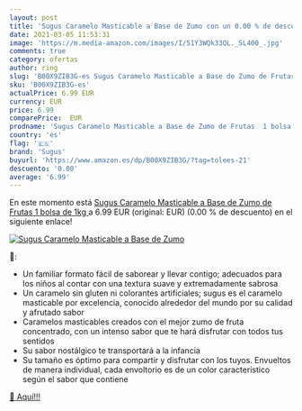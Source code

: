 ```yaml
---
layout: post
title: 'Sugus Caramelo Masticable a Base de Zumo con un 0.00 % de descuento'
date: 2021-03-05 11:53:31
image: 'https://m.media-amazon.com/images/I/51Y3WQk33QL._SL400_.jpg'
comments: true
category: ofertas
author: ring
slug: 'B00X9ZIB3G-es Sugus Caramelo Masticable a Base de Zumo de Frutas 1 bolsa...'
sku: 'B00X9ZIB3G-es'
actualPrice: 6.99 EUR
currency: EUR
price: 6.99
comparePrice:  EUR
prodname: 'Sugus Caramelo Masticable a Base de Zumo de Frutas  1 bolsa de 1kg '
country: 'es'
flag: '🇪🇸'
brand: 'Sugus'
buyurl: 'https://www.amazon.es/dp/B00X9ZIB3G/?tag=tolees-21'
descuento: '0.00'
average: '6.99'
---
```


En este momento está [Sugus Caramelo Masticable a Base de Zumo de Frutas  1 bolsa de 1kg ](https://www.amazon.es/dp/B00X9ZIB3G/?tag=tolees-21) a 6.99 EUR (original:  EUR) (0.00 %  de descuento) en el siguiente enlace!

[![Sugus Caramelo Masticable a Base de Zumo](https://m.media-amazon.com/images/I/51Y3WQk33QL._SL400_.jpg)](https://www.amazon.es/dp/B00X9ZIB3G/?tag=tolees-21)

🔎:

- Un familiar formato fácil de saborear y llevar contigo; adecuados para los niños al contar con una textura suave y extremadamente sabrosa
- Un caramelo sin gluten ni colorantes artificiales; sugus es el caramelo masticable por excelencia, conocido alrededor del mundo por su calidad y afrutado sabor
- Caramelos masticables creados con el mejor zumo de fruta concentrado, con un intenso sabor que te hará disfrutar con todos tus sentidos
- Su sabor nostálgico te transportará a la infancia
- Su tamaño es óptimo para compartir y disfrutar con los tuyos. Envueltos de manera individual, cada envoltorio es de un color característico según el sabor que contiene

[🛒 Aquí!!!](https://www.amazon.es/dp/B00X9ZIB3G/?tag=tolees-21)
